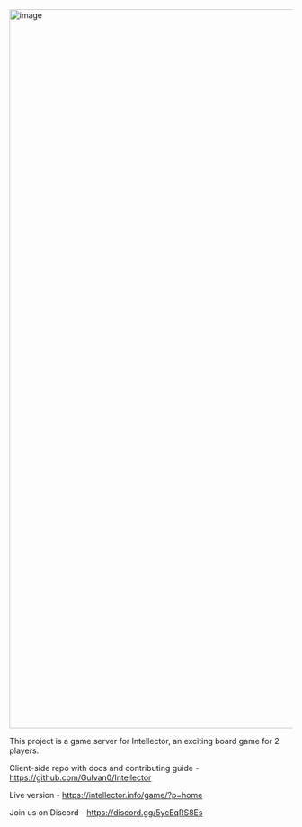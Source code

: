 <img width="1277" alt="image" src="https://user-images.githubusercontent.com/16256911/235146759-b9f3c4a4-80c7-4d7b-8238-c4d45d0f2293.png">

This project is a game server for Intellector, an exciting board game for 2 players.


Client-side repo with docs and contributing guide - https://github.com/Gulvan0/Intellector


Live version - https://intellector.info/game/?p=home

Join us on Discord - https://discord.gg/5ycEqRS8Es
